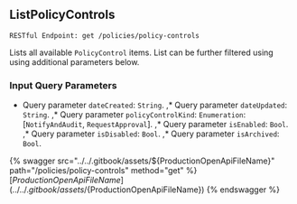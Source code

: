 
## ListPolicyControls
`RESTful Endpoint: get /policies/policy-controls`

Lists all available `PolicyControl` items. List can be further filtered using using additional parameters below.


### Input Query Parameters
* Query parameter `dateCreated`: `String`. ,* Query parameter `dateUpdated`: `String`. ,* Query parameter `policyControlKind`: `Enumeration`: [`NotifyAndAudit`, `RequestApproval`]. ,* Query parameter `isEnabled`: `Bool`. ,* Query parameter `isDisabled`: `Bool`. ,* Query parameter `isArchived`: `Bool`.  
  


{% swagger src="../../.gitbook/assets/${ProductionOpenApiFileName}" path="/policies/policy-controls" method="get" %}
[${ProductionOpenApiFileName}](../../.gitbook/assets/${ProductionOpenApiFileName})
{% endswagger %}
